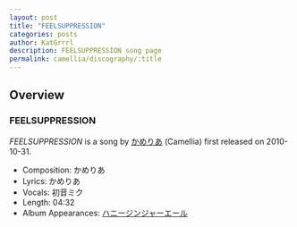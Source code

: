 ```yaml
---
layout: post
title: "FEELSUPPRESSION"
categories: posts
author: KatGrrrl
description: FEELSUPPRESSION song page
permalink: camellia/discography/:title
---
```


## Overview

### FEELSUPPRESSION

*FEELSUPPRESSION* is a song by [かめりあ](<{% link postsWiki/_posts/2023-12-10-camellia.md %}>) (Camellia) first released on 2010-10-31.

* Composition: かめりあ
* Lyrics: かめりあ
* Vocals: 初音ミク
* Length: 04:32
* Album Appearances: [ハニージンジャーエール](<{% link postsInclude/_posts/camellia/albums/honey-ginjer-ale/2023-12-06-honey-ginjer-ale.md %}>)
